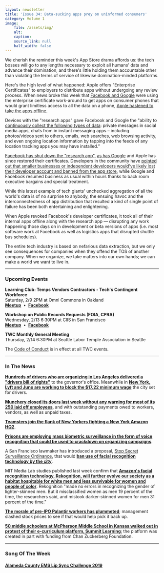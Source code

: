 ```yaml
---
layout: newsletter
title: 'Issue 34: Data-sucking apps prey on uninformed consumers'
category: Volume 1
image:
    file: /assets/img/
    alt: 
    caption: 
    source_link: null
    half_width: false
---
```


<!-- Content imported from: https://us11.campaign-archive.com/?e=dbff030191&u=194e57c175176cfd13007a197&id=a0cb71c5c3 -->

We cherish the reminder this week's App Store drama affords us: the tech bosses will go to any lengths necessary to exploit all humans'&nbsp;data and advance their domination; and there's little holding them accountable other than violating the terms of service of likewise domination-minded platforms.

<!--excerpt-->
  
Here's the high level of what happened: Apple offers "Enterprise Certificates" to employers to distribute apps without undergoing any review process. When news broke this week that [Facebook and Google](https://techcrunch.com/2019/01/30/googles-also-peddling-a-data-collector-through-apples-back-door/) were using the enterprise certificate work-around to get apps on consumer phones that would grant limitless access to all the data on a phone, [Apple hastened to take the apps offline](https://www.theverge.com/2019/1/30/18203551/apple-facebook-blocked-internal-ios-apps).  
  
Devices with the "research apps" gave Facebook and Google the&nbsp;"ability to [continuously collect the following types of data](https://techcrunch.com/2019/01/29/facebook-project-atlas/): private messages in social media apps, chats from in instant messaging apps – including photos/videos sent to others, emails, web searches, web browsing activity, and even ongoing location information by tapping into the feeds of any location tracking apps you may have installed.”&nbsp;  
  
[Facebook has shut&nbsp;down the "research app"](https://www.theverge.com/facebook/2019/1/30/18203349/facebook-research-app-apple-shutdown),&nbsp;[as has Google](https://www.theverge.com/2019/1/30/18204064/apple-google-monitoring-phone-usage-screenwise-meter)&nbsp;and Apple has since restored their certificates. Developers in the community have [pointed out that smaller businesses or independent developers would've likely lost their developer account and banned from the app store](https://twitter.com/marcoarment/status/1090632018159910912), while Google and Facebook resumed business as usual within hours thanks to back room executive bargains and special treatment.  
  
While this latest example of tech giants'&nbsp;unchecked aggregation&nbsp;of all the world's data is of no surprise to anybody, the ensuing havoc and the interconnectedness of app&nbsp;distribution that resulted a kind of single point of failure has been both entertaining and enlightening.  
  
When Apple revoked Facebook's developer certificates, it took all of their internal apps offline along with the research app — disrupting any work happening those days on in development or beta versions of apps (i.e. most software work at Facebook as well as logistics apps that disrupted shuttle bus schedules).  

The entire tech industry is based on nefarious data extraction, but we only see consequences for companies when they offend the TOS of another company. When we organize, we take matters into our own hands;&nbsp;we can make a world we want to live in.

***

###  Upcoming Events

 **Learning Club: Temps Vendors Contractors - Tech's Contingent Workforce**  
Saturday, 2/9 2PM at Omni Commons in Oakland  
[**Meetup**](https://www.meetup.com/Tech-Workers-Coalition/events/258459822/)&nbsp; •&nbsp; [**Facebook**](https://www.facebook.com/events/1119311634945128/)  
  
**Workshop on Public Records Requests (FOIA, CPRA)**  
Wednesday, 2/13 6:30PM at CIIS in San Francisco  
[**Meetup**](https://www.meetup.com/Tech-Workers-Coalition/events/258480728/)&nbsp; •&nbsp; [**Facebook**](https://www.facebook.com/events/2131655666915765/)  
  
**TWC Monthly General Meeting**  
Thursday, 2/14 6:30PM at Seattle Labor Temple Association in Seattle

The [Code of Conduct](https://techworkerscoalition.org/community-guide/) is in effect at all TWC events.

***

###  In The News

[**Hundreds of drivers who are organizing in Los Angeles delivered a "drivers bill of rights"**](https://abc7.com/traffic/rideshare-drivers-hoping-to-unionize-force-companies-to-improve-pay/5113751/) to the governor's office. Meanwhile in [**New York, Lyft and Juno are working to block the $17.22 minimum wage**](https://www.bloomberg.com/news/articles/2019-01-30/juno-sues-to-block-minimum-pay-rule-for-ride-share-drivers) the city set for drivers.  
  
[**Munchery closed its doors last week without any warning for most of its 250 laid off employees**](https://sf.eater.com/2019/1/28/18201398/munchery-employee-class-action-lawsuit-san-francisco), and with outstanding payments owed to workers, vendors, as well as unpaid taxes.  
  
[**Teamsters join the flank of New Yorkers fighting a New York Amazon HQ2**](https://gizmodo.com/teamsters-join-coalition-against-hq2-as-amazon-doubles-1832206048).  
  
[**Prisons are employing&nbsp;mass biometric surveillance in the form of voice recognition that could be used to crackdown on organizing campaigns**](https://theintercept.com/2019/01/30/prison-voice-prints-databases-securus/).  
  
A San Francisco lawmaker has introduced a proposal, [Stop Secret Surveillance Ordinance](https://cdn.vox-cdn.com/uploads/chorus_asset/file/13723917/ORD__Acquisition_of_Surveillance_Technology.pdf), that would [**ban use of facial recognition technology by the city**](https://gizmodo.com/san-francisco-lawmaker-moves-to-ban-citys-use-of-face-r-1832198883).  
  
MIT Media Lab studies published last week confirm that [**Amazon's facial recognition technology, Rekognition, will further evolve our society as a habitat hospitable for white men and less survivable for women and people of color**](https://www.nytimes.com/2019/01/24/technology/amazon-facial-technology-study.html). Rekognition "made no errors in recognizing the gender of lighter-skinned men. But it misclassified women as men 19 percent of the time, the researchers said, and mistook darker-skinned women for men 31 percent of the time."  
  
[**The morale of pre-IPO Palantir workers has plummeted**](https://www.bloomberg.com/news/articles/2019-01-31/palantir-slashes-its-own-stock-price-in-a-bid-to-boost-morale); management slashed stock prices to see if that would help pick it back up.  
  
[**50 middle schoolers at McPherson Middle School in Kansas walked out in protest of their e-curriculum platform, Summit Learning**](https://www.mcphersonsentinel.com/news/20190130/mms-students-stage-walkout-to-protest-summit); the platform was created in part with funding from Chan Zuckerberg Foundation.

***

### Song Of The Week

#### [**Alameda County EMS Lip Sync Challenge 2019**](https://www.youtube.com/watch?v=EObLWBNgem4)
